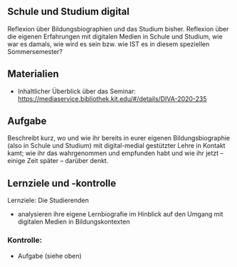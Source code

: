 ## Schule und Studium digital
Reflexion über Bildungsbiographien und das Studium bisher.
Reflexion über die eigenen Erfahrungen mit digitalen Medien in Schule und Studium, wie war es damals, wie wird es sein bzw. wie IST es in diesem speziellen Sommersemester?

## Materialien

- Inhaltlicher Überblick über das Seminar: https://mediaservice.bibliothek.kit.edu/#/details/DIVA-2020-235

## Aufgabe
Beschreibt kurz, wo und wie ihr bereits in eurer eigenen Bildungsbiographie (also in Schule und Studium) mit digital-medial gestützter Lehre in Kontakt kamt; wie ihr das wahrgenommen und empfunden habt und wie ihr jetzt – einige Zeit später – darüber denkt.



## Lernziele und -kontrolle
Lernziele:
Die Studierenden
- analysieren ihre eigene Lernbiografie im Hinblick auf den Umgang mit digitalen Medien in Bildungskontexten

### Kontrolle:
- Aufgabe (siehe oben)